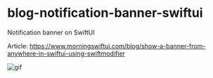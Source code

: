 # blog-notification-banner-swiftui
Notification banner on SwiftUI

Article: 
https://www.morningswiftui.com/blog/show-a-banner-from-anywhere-in-swiftui-using-swiftmodifier

![gif](https://github.com/thomas-sivilay/blog-notification-banner-swiftui/blob/master/banner.gif)
